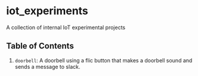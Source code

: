 # iot_experiments

A collection of internal IoT experimental projects

## Table of Contents

1. `doorbell`: A doorbell using a flic button that makes a doorbell sound and sends a message to slack.

